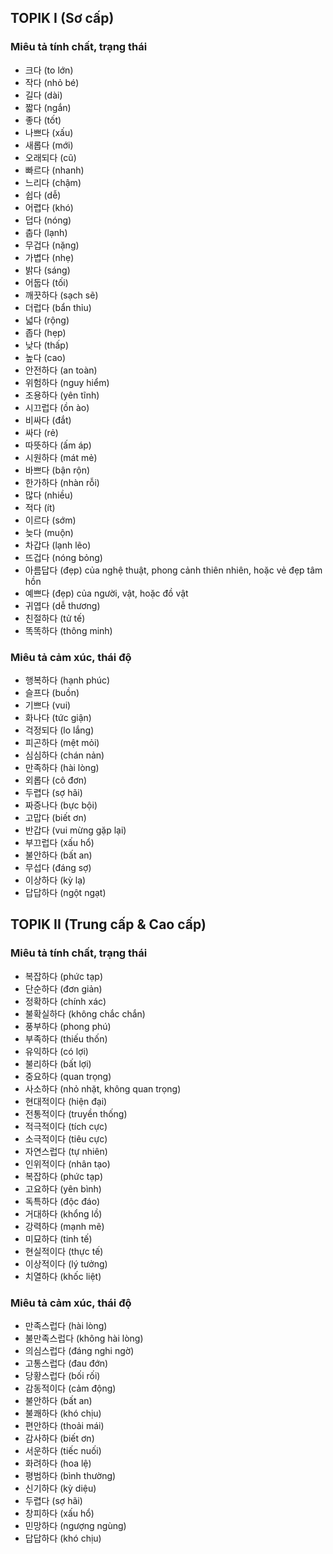 ## TOPIK I (Sơ cấp)
### Miêu tả tính chất, trạng thái
- 크다 (to lớn)
- 작다 (nhỏ bé)
- 길다 (dài)
- 짧다 (ngắn)
- 좋다 (tốt)
- 나쁘다 (xấu)
- 새롭다 (mới)
- 오래되다 (cũ)
- 빠르다 (nhanh)
- 느리다 (chậm)
- 쉽다 (dễ)
- 어렵다 (khó)
- 덥다 (nóng)
- 춥다 (lạnh)
- 무겁다 (nặng)
- 가볍다 (nhẹ)
- 밝다 (sáng)
- 어둡다 (tối)
- 깨끗하다 (sạch sẽ)
- 더럽다 (bẩn thỉu)
- 넓다 (rộng)
- 좁다 (hẹp)
- 낮다 (thấp)
- 높다 (cao)
- 안전하다 (an toàn)
- 위험하다 (nguy hiểm)
- 조용하다 (yên tĩnh)
- 시끄럽다 (ồn ào)
- 비싸다 (đắt)
- 싸다 (rẻ)
- 따뜻하다 (ấm áp)
- 시원하다 (mát mẻ)
- 바쁘다 (bận rộn)
- 한가하다 (nhàn rỗi)
- 많다 (nhiều)
- 적다 (ít)
- 이르다 (sớm)
- 늦다 (muộn)
- 차갑다 (lạnh lẽo)
- 뜨겁다 (nóng bỏng)
- 아름답다 (đẹp) của nghệ thuật, phong cảnh thiên nhiên, hoặc vẻ đẹp tâm hồn
- 예쁘다 (đẹp) của người, vật, hoặc đồ vật
- 귀엽다 (dễ thương)
- 친절하다 (tử tế)
- 똑똑하다 (thông minh)

### Miêu tả cảm xúc, thái độ
- 행복하다 (hạnh phúc)
- 슬프다 (buồn)
- 기쁘다 (vui)
- 화나다 (tức giận)
- 걱정되다 (lo lắng)
- 피곤하다 (mệt mỏi)
- 심심하다 (chán nản)
- 만족하다 (hài lòng)
- 외롭다 (cô đơn)
- 두렵다 (sợ hãi)
- 짜증나다 (bực bội)
- 고맙다 (biết ơn)
- 반갑다 (vui mừng gặp lại)
- 부끄럽다 (xấu hổ)
- 불안하다 (bất an)
- 무섭다 (đáng sợ)
- 이상하다 (kỳ lạ)
- 답답하다 (ngột ngạt)

## TOPIK II (Trung cấp & Cao cấp)
### Miêu tả tính chất, trạng thái
- 복잡하다 (phức tạp)
- 단순하다 (đơn giản)
- 정확하다 (chính xác)
- 불확실하다 (không chắc chắn)
- 풍부하다 (phong phú)
- 부족하다 (thiếu thốn)
- 유익하다 (có lợi)
- 불리하다 (bất lợi)
- 중요하다 (quan trọng)
- 사소하다 (nhỏ nhặt, không quan trọng)
- 현대적이다 (hiện đại)
- 전통적이다 (truyền thống)
- 적극적이다 (tích cực)
- 소극적이다 (tiêu cực)
- 자연스럽다 (tự nhiên)
- 인위적이다 (nhân tạo)
- 복잡하다 (phức tạp)
- 고요하다 (yên bình)
- 독특하다 (độc đáo)
- 거대하다 (khổng lồ)
- 강력하다 (mạnh mẽ)
- 미묘하다 (tinh tế)
- 현실적이다 (thực tế)
- 이상적이다 (lý tưởng)
- 치열하다 (khốc liệt)

### Miêu tả cảm xúc, thái độ
- 만족스럽다 (hài lòng)
- 불만족스럽다 (không hài lòng)
- 의심스럽다 (đáng nghi ngờ)
- 고통스럽다 (đau đớn)
- 당황스럽다 (bối rối)
- 감동적이다 (cảm động)
- 불안하다 (bất an)
- 불쾌하다 (khó chịu)
- 편안하다 (thoải mái)
- 감사하다 (biết ơn)
- 서운하다 (tiếc nuối)
- 화려하다 (hoa lệ)
- 평범하다 (bình thường)
- 신기하다 (kỳ diệu)
- 두렵다 (sợ hãi)
- 창피하다 (xấu hổ)
- 민망하다 (ngượng ngùng)
- 답답하다 (khó chịu)

